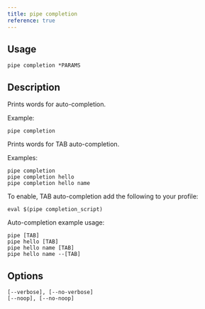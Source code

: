 ```yaml
---
title: pipe completion
reference: true
---
```


## Usage

    pipe completion *PARAMS

## Description

Prints words for auto-completion.

Example:

    pipe completion

Prints words for TAB auto-completion.

Examples:

    pipe completion
    pipe completion hello
    pipe completion hello name

To enable, TAB auto-completion add the following to your profile:

    eval $(pipe completion_script)

Auto-completion example usage:

    pipe [TAB]
    pipe hello [TAB]
    pipe hello name [TAB]
    pipe hello name --[TAB]


## Options

```
[--verbose], [--no-verbose]  
[--noop], [--no-noop]        
```


